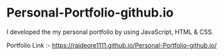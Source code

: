 # Personal-Portfolio-github.io
I developed the my personal portfolio by using JavaScript, HTML &amp; CSS.

Portfolio Link :- https://rajdeore1111.github.io/Personal-Portfolio-github.io/
